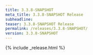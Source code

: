 ```yaml
---
title: 3.3.8-SNAPSHOT
meta_title: 3.3.8-SNAPSHOT Release
subheadline: 
teaser: 3.3.8-SNAPSHOT Release
permalink: /releases/3.3.8-SNAPSHOT/
version: 3.3.8-SNAPSHOT
---
```


{% include _release.html %}
